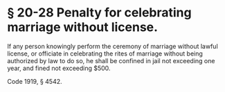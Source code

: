 # § 20-28 Penalty for celebrating marriage without license.

<p>If any person knowingly perform the ceremony of marriage without lawful license, or officiate in celebrating the rites of marriage without being authorized by law to do so, he shall be confined in jail not exceeding one year, and fined not exceeding $500.</p><p>Code 1919, § 4542.</p>